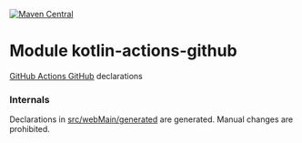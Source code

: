 [![Maven Central](https://img.shields.io/maven-central/v/org.jetbrains.kotlin-wrappers/kotlin-actions-github)](https://search.maven.org/artifact/org.jetbrains.kotlin-wrappers/kotlin-actions-github)

# Module kotlin-actions-github

[GitHub Actions GitHub](https://github.com/actions/toolkit) declarations

### Internals

Declarations in [src/webMain/generated](./src/webMain/generated) are generated.
Manual changes are prohibited.
